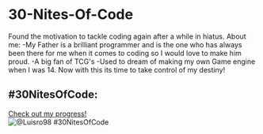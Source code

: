 # 30-Nites-Of-Code
Found the motivation to tackle coding again after a while in hiatus.
About me:
-My Father is a brilliant programmer and is the one who has always been there for me when it comes to coding so I would love to make him proud.
-A big fan of TCG's 
-Used to dream of making my own Game engine when I was 14.
Now with this its time to take control of my destiny!
## #30NitesOfCode:
  [Check out my progress!](https://www.codedex.io/@Luisro98/30-nites-of-code)  
  ![@Luisro98 #30NitesOfCode](https://www.codedex.io/api/petStatus?user=Luisro98)
